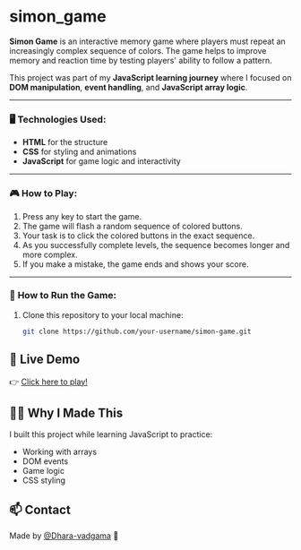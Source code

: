 # simon_game

**Simon Game** is an interactive memory game where players must repeat an increasingly complex sequence of colors. The game helps to improve memory and reaction time by testing players' ability to follow a pattern.

This project was part of my **JavaScript learning journey** where I focused on **DOM manipulation**, **event handling**, and **JavaScript array logic**.

---

### 🖥️ **Technologies Used:**
- **HTML** for the structure
- **CSS** for styling and animations
- **JavaScript** for game logic and interactivity

---

### 🎮 **How to Play:**
1. Press any key to start the game.
2. The game will flash a random sequence of colored buttons.
3. Your task is to click the colored buttons in the exact sequence.
4. As you successfully complete levels, the sequence becomes longer and more complex.
5. If you make a mistake, the game ends and shows your score.

---

### 🚀 **How to Run the Game:**

1. Clone this repository to your local machine:
   ```bash
   git clone https://github.com/your-username/simon-game.git

## 🚀 Live Demo

👉 [Click here to play!](https://simon-game-one-tau.vercel.app/)

## 🙋‍♀️ Why I Made This

I built this project while learning JavaScript to practice:
- Working with arrays
- DOM events
- Game logic
- CSS styling

## 📫 Contact

Made by [@Dhara-vadgama](https://github.com/Dhara-vadgama) 💖
